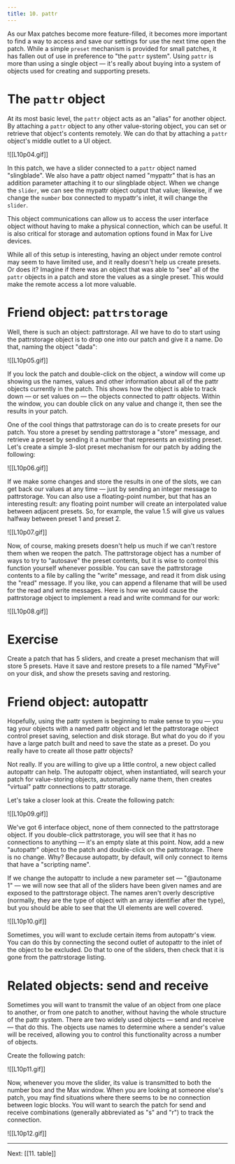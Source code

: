 ```yaml
---
title: 10. pattr
---
```

As our Max patches become more feature-filled, it becomes more important to find a way to access and save our settings for use the next time open the patch. While a simple `preset` mechanism is provided for small patches, it has fallen out of use in preference to "the `pattr` system". Using `pattr` is more than using a single object — it's really about buying into a system of objects used for creating and supporting presets.

# The `pattr` object

At its most basic level, the `pattr` object acts as an "alias" for another object. By attaching a `pattr` object to any other value-storing object, you can set or retrieve that object's contents remotely. We can do that by attaching a `pattr` object's middle outlet to a UI object.

![[L10p04.gif]]

In this patch, we have a slider connected to a `pattr` object named "slingblade". We also have a pattr object named "mypattr" that is has an addition parameter attaching it to our slingblade object. When we change the `slider`, we can see the mypattr object output that value; likewise, if we change the `number` box connected to mypattr's inlet, it will change the `slider`.

This object communications can allow us to access the user interface object without having to make a physical connection, which can be useful. It is also critical for storage and automation options found in Max for Live devices.

While all of this setup is interesting, having an object under remote control may seem to have limited use, and it really doesn't help us create presets. Or does it? Imagine if there was an object that was able to "see" all of the `pattr` objects in a patch and store the values as a single preset. This would make the remote access a lot more valuable.

# Friend object: `pattrstorage`

Well, there is such an object: pattrstorage. All we have to do to start using the pattrstorage object is to drop one into our patch and give it a name. Do that, naming the object "dada":

![[L10p05.gif]]

If you lock the patch and double-click on the object, a window will come up showing us the names, values and other information about all of the pattr objects currently in the patch. This shows how the object is able to track down — or set values on — the objects connected to pattr objects. Within the window, you can double click on any value and change it, then see the results in your patch.

One of the cool things that pattrstorage can do is to create presets for our patch. You store a preset by sending pattrstorage a "store" message, and retrieve a preset by sending it a number that represents an existing preset. Let's create a simple 3-slot preset mechanism for our patch by adding the following:

![[L10p06.gif]]

If we make some changes and store the results in one of the slots, we can get back our values at any time — just by sending an integer message to pattrstorage. You can also use a floating-point number, but that has an interesting result: any floating point number will create an interpolated value between adjacent presets. So, for example, the value 1.5 will give us values halfway between preset 1 and preset 2.

![[L10p07.gif]]

Now, of course, making presets doesn't help us much if we can't restore them when we reopen the patch. The pattrstorage object has a number of ways to try to "autosave" the preset contents, but it is wise to control this function yourself whenever possible. You can save the pattrstorage contents to a file by calling the "write" message, and read it from disk using the "read" message. If you like, you can append a filename that will be used for the read and write messages. Here is how we would cause the pattrstorage object to implement a read and write command for our work:

![[L10p08.gif]]

# Exercise

Create a patch that has 5 sliders, and create a preset mechanism that will store 5 presets. Have it save and restore presets to a file named "MyFive" on your disk, and show the presets saving and restoring.

# Friend object: autopattr

Hopefully, using the pattr system is beginning to make sense to you — you tag your objects with a named pattr object and let the pattrstorage object control preset saving, selection and disk storage. But what do you do if you have a large patch built and need to save the state as a preset. Do you really have to create all those pattr objects?

Not really. If you are willing to give up a little control, a new object called autopattr can help. The autopattr object, when instantiated, will search your patch for value-storing objects, automatically name them, then creates "virtual" pattr connections to pattr storage.

Let's take a closer look at this. Create the following patch:

![[L10p09.gif]]

We've got 6 interface object, none of them connected to the pattrstorage object. If you double-click pattrstorage, you will see that it has no connections to anything — it's an empty slate at this point. Now, add a new "autopattr" object to the patch and double-click on the pattrstorage. There is no change. Why? Because autopattr, by default, will only connect to items that have a "scripting name".

If we change the autopattr to include a new parameter set — "@autoname 1" — we will now see that all of the sliders have been given names and are exposed to the pattrstorage object. The names aren't overly descriptive (normally, they are the type of object with an array identifier after the type), but you should be able to see that the UI elements are well covered.

![[L10p10.gif]]

Sometimes, you will want to exclude certain items from autopattr's view. You can do this by connecting the second outlet of autopattr to the inlet of the object to be excluded. Do that to one of the sliders, then check that it is gone from the pattrstorage listing.

# Related objects: send and receive

Sometimes you will want to transmit the value of an object from one place to another, or from one patch to another, without having the whole structure of the pattr system. There are two widely used objects — send and receive — that do this. The objects use names to determine where a sender's value will be received, allowing you to control this functionality across a number of objects.

Create the following patch:

![[L10p11.gif]]

Now, whenever you move the slider, its value is transmitted to both the number box and the Max window. When you are looking at someone else's patch, you may find situations where there seems to be no connection between logic blocks. You will want to search the patch for send and receive combinations (generally abbreviated as "s" and "r") to track the connection.

![[L10p12.gif]]

---
Next: [[11. table]]